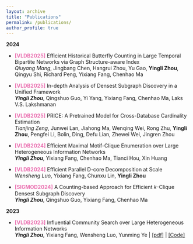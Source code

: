 ```yaml
---
layout: archive
title: "Publications"
permalink: /publications/
author_profile: true
---
```


**2024**
- **<font color="#ea6eaf">[VLDB2025]</font>** Efficient Historical Butterfly Counting in Large Temporal Bipartite Networks via Graph Structure-aware Index  
_Qiuyang Mang_, Jingbang Chen, Hangrui Zhou, Yu Gao, **Yingli Zhou**, Qingyu Shi, Richard Peng, Yixiang Fang, Chenhao Ma

- **<font color="#ea6eaf">[VLDB2025]</font>** In-depth Analysis of Densest Subgraph Discovery
in a Unified Framework  
_**Yingli Zhou**_, Qingshuo Guo, Yi Yang, Yixiang Fang, Chenhao Ma,  Laks V.S. Lakshmanan

- **<font color="#ea6eaf">[VLDB2025]</font>** PRICE: A Pretrained Model for Cross-Database Cardinality Estimation   
_Tianjing Zeng_,  Junwei Lan, Jiahong Ma, Wenqing Wei, Rong Zhu, **Yingli Zhou**,  Pengfei Li, Bolin, Ding, Defu Lian, Zhewei Wei, Jingren Zhou

- **<font color="#ea6eaf">[VLDB2024]</font>** Efficient Maximal Motif-Clique Enumeration over Large Heterogeneous Information Networks    
_**Yingli Zhou**_, Yixiang Fang, Chenhao Ma, Tianci Hou, Xin Huang

- **<font color="#ea6eaf">[VLDB2024]</font>** Efficient Parallel D-core Decomposition at Scale   
_Wensheng Luo_,  Yixiang Fang, Chunxu Lin, **Yingli Zhou**

- **<font color="#ea6eaf">[SIGMOD2024]</font>** A Counting-based Approach for Efficient 𝑘-Clique Densest Subgraph Discovery   
_**Yingli Zhou**_, Qingshuo Guo, Yixiang Fang, Chenhao Ma 
 


**2023**

- **<font color="#ea6eaf">[VLDB2023]</font>** Influential Community Search over Large Heterogeneous Information Networks    
_**Yingli Zhou**_, Yixiang Fang, Wensheng Luo, Yunming Ye \| [[pdf]](https://www.vldb.org/pvldb/vol16/p2047-zhou.pdf) \| [[Code]](https://github.com/JayLZhou/ICSH) 







 


<!-- **Preprint**

1. BadCS: A Backdoor Attack Framework for Code search   
Shiyi Qi, Yuanhang Yang, _**Shuzheng Gao**_, Cuiyun Gao and Zenglin Xu -->

<!-- _(* denotes equal contribution.)_ -->
